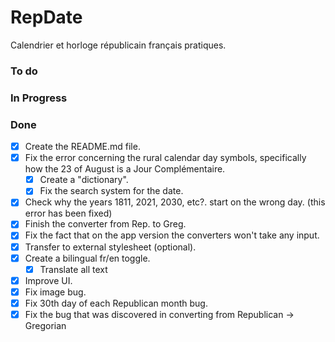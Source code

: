 # RepDate
Calendrier et horloge républicain français pratiques.

### To do

### In Progress
    
### Done
- [x] Create the README.md file.
- [x] Fix the error concerning the rural calendar day symbols, specifically how the 23 of August is a Jour Complémentaire.
    - [x] Create a "dictionary".
    - [x] Fix the search system for the date.
- [x] Check why the years 1811, 2021, 2030, etc?. start on the wrong day. (this error has been fixed)
- [x] Finish the converter from Rep. to Greg.
- [x] Fix the fact that on the app version the converters won't take any input.
- [x] Transfer to external stylesheet (optional).
- [x] Create a bilingual fr/en toggle.
    - [x] Translate all text
- [x] Improve UI.
- [X] Fix image bug.
- [X] Fix 30th day of each Republican month bug.
- [X] Fix the bug that was discovered in converting from Republican -> Gregorian